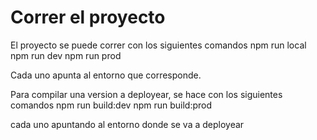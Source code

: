 # Correr el proyecto
El proyecto se puede correr con los siguientes comandos
npm run local
npm run dev
npm run prod

Cada uno apunta al entorno que corresponde.

Para compilar una version a deployear, se hace con los siguientes comandos
npm run build:dev
npm run build:prod

cada uno apuntando al entorno donde se va a deployear